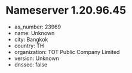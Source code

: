 # Nameserver 1.20.96.45

* as_number: 23969
* name: Unknown
* city: Bangkok
* country: TH
* organization: TOT Public Company Limited
* version: Unknown
* dnssec: false
